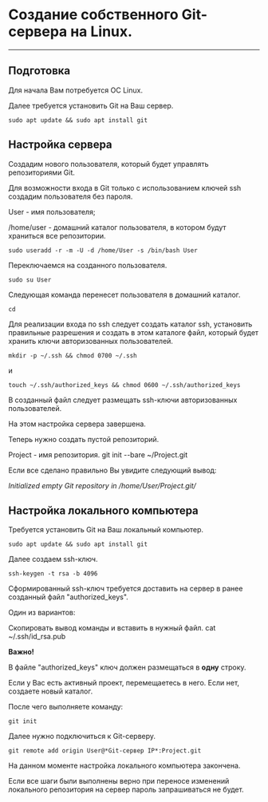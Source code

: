 # Создание собственного Git-сервера на Linux.
***
## Подготовка
Для начала Вам потребуется ОС Linux. 

Далее требуется установить Git на Ваш сервер.

    sudo apt update && sudo apt install git

## Настройка сервера
Создадим нового пользователя, который будет управлять репозиториями Git.

Для возможности входа в Git только с использованием ключей ssh создадим пользователя без пароля.

User - имя пользователя;

/home/user - домашний каталог пользователя, в котором будут храниться все репозитории.

    sudo useradd -r -m -U -d /home/User -s /bin/bash User

Переключаемся на созданного пользователя.

    sudo su User

Следующая команда перенесет пользователя в домашний каталог.

    cd

Для реализации входа по ssh следует создать каталог ssh, 
установить правильные разрешения и создать в этом каталоге файл, который будет хранить ключи авторизованных пользователей.

    mkdir -p ~/.ssh && chmod 0700 ~/.ssh
    
и
    
    touch ~/.ssh/authorized_keys && chmod 0600 ~/.ssh/authorized_keys

В созданный файл следует размещать ssh-ключи авторизованных пользователей.

На этом настройка сервера завершена.

Теперь нужно создать пустой репозиторий.

Project - имя репозитория.
    git init --bare ~/Project.git

Если все сделано правильно Вы увидите следующий вывод:

*Initialized empty Git repository in /home/User/Project.git/*

## Настройка локального компьютера
Требуется установить Git на Ваш локальный компьютер.

    sudo apt update && sudo apt install git

Далее создаем ssh-ключ.

    ssh-keygen -t rsa -b 4096

Сформированный ssh-ключ требуется доставить на сервер в ранее созданный файл "authorized_keys".

Один из вариантов:

Скопировать вывод команды и вставить в нужный файл.
    cat ~/.ssh/id_rsa.pub

**Важно!**

В файле "authorized_keys" ключ должен размещаться в **одну** строку.

Если у Вас есть активный проект, перемещаетесь в него. Если нет, создаете новый каталог.

После чего выполняете команду:

    git init

Далее нужно подключиться к Git-серверу.

    git remote add origin User@*Git-сервер IP*:Project.git

На данном моменте настройка локального компьютера закончена.

Если все шаги были выполнены верно при переносе изменений локального репозитория на сервер пароль запрашиваться не будет.











